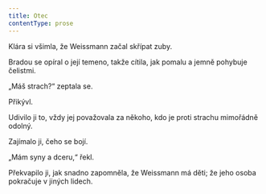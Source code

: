 ```yaml
---
title: Otec
contentType: prose
---
```


<section>

Klára si všimla, že Weissmann začal skřípat zuby.

Bradou se opíral o její temeno, takže cítila, jak pomalu a jemně pohybuje čelistmi.

„Máš strach?“ zeptala se.

Přikývl.

Udivilo ji to, vždy jej považovala za někoho, kdo je proti strachu mimořádně odolný.

Zajímalo ji, čeho se bojí.

„Mám syny a dceru,“ řekl.

Překvapilo ji, jak snadno zapomněla, že Weissmann má děti; že jeho osoba pokračuje v jiných lidech.

</section>
